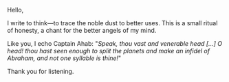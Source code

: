 Hello,

I write to think—to trace the noble dust to better uses. This is a small ritual of honesty, a chant for the better angels of my mind.

Like you, I echo Captain Ahab:
"_Speak, thou vast and venerable head [...] O head! thou hast seen enough to split the planets and make an infidel of Abraham, and not one syllable is thine!_"

Thank you for listening.
